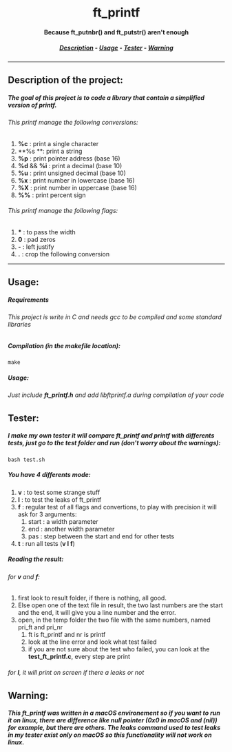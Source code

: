 <h1 align="center"> ft_printf </h1>
<h4 align="center"> Because ft_putnbr() and ft_putstr() aren't enough </h4>

<h5 align="center">
  <a href="#description_id">Description</a> - 
  <a href="#usage_id">Usage</a> - 
  <a href="#tester">Tester</a> - 
  <a href="#warning">Warning</a>
</h5>


---

<h2 id="description_id"> Description of the project: </h2>

##### The goal of this project is to code a library that contain a simplified version of printf.
###### This printf manage the following conversions:
1. **%c** : print a single character
2. **%s **: print a string
3. **%p** : print pointer address (base 16)
4. **%d** && **%i** : print a decimal (base 10)
5. **%u** : print unsigned decimal (base 10)
6. **%x** : print number in lowercase (base 16)
7. **%X** : print number in uppercase (base 16)
8. **%%** : print percent sign

###### This printf manage the following flags:
1. **\*** : to pass the width
2. **0** : pad zeros
3. **\-** : left justify
4. **.** :  crop the following conversion

---

<h2 id="usage_id"> Usage: </h2>

##### Requirements
###### This project is write in C and needs gcc  to be compiled and some standard libraries

##### Compilation (in the makefile location):
```shell
make
```
##### Usage:
###### Just include **ft_printf.h** and add libftprintf.a during compilation of your code

<h2> Tester: </h2>

##### I make my own tester it will compare ft_printf and printf with differents tests, just go to the test folder and run (don't worry about the warnings):
```shell
bash test.sh
```
##### You have 4 differents mode:
1. **v** : to test some strange stuff
2. **l** : to test the leaks of ft_printf
3. **f** : regular test of all flags and convertions, to play with precision it will ask for 3 arguments:
	1. start : a width parameter
	2. end : another width parameter
	3. pas : step between the start and end for other tests
4. **t** : run all tests (**v l f**)

##### Reading the result:
###### for **v** and **f**:
1. first look to result folder, if there is nothing, all good. 
2. Else open one of the text file in result, the two last numbers are the start and the end, it will give you a line number and the error.
3. open, in the temp folder the two file with the same numbers, named pri_ft and pri_nr
	1. ft is ft_printf and nr is printf
	2. look at the line error and look what test failed
	3. if you are not sure about the test who failed, you can look at the **test_ft_printf.c**, every step are print

###### for **l**, it will print on screen if there a leaks or not



<h2> Warning: </h2>

##### This ft_printf was written in a macOS environement so if you want to run it on linux, there are difference like null pointer (0x0 in macOS and (nil)) for example, but there are others. The leaks command used to test leaks in my tester exist only on macOS so this functionality will not work on linux.